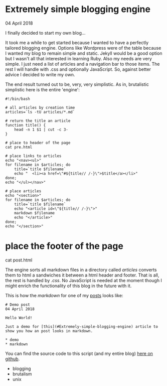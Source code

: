 # Extremely simple blogging engine
04 April 2018

I finally decided to start my own blog...

It took me a while to get started because I wanted to have a perfectly tailored blogging engine. Options like Wordpress were of the table because I wanted my blog to remain simple and static. Jekyll would be a good option but I wasn't all that interested in learning Ruby. Also my needs are very simple. I just need a list of articles and a navigation bar to those items. The rest I will handle with .css and optionally JavaScript. So, against better advice I decided to write my own.

The end result turned out to be, very, very simplistic. As in, brutalistic simplistic here is the entire 'engine':

	#!/bin/bash
		
	# all articles by creation time
	articles=`ls -tU articles/*.md`
	
	# return the title an article
	function title() {
	    head -n 1 $1 | cut -c 3-
	}
	
	# place to header of the page
	cat pre.html
	
	# place links to articles
	echo "<nav><ul>"
	for filename in $articles; do
	    title=`title $filename`
	    echo "  <li><a href=\"#${title// /-}\">$title</a></li>"
	done;
	echo "</ul></nav>"
	
	# place articles
	echo "<section>"
	for filename in $articles; do
	    title=`title $filename`
	    echo "<article id=\"${title// /-}\">"
	    markdown $filename
	    echo "</article>"
	done;
	echo "</section>"

# place the footer of the page
cat post.html

The engine sorts all markdown files in a directory called _articles_ converts them to html a sandwiches it between a html header and footer. That is all, the rest is handled by _.css_. No JavaScript is needed at the moment though I might enrich the functionality of this blog in the future with it.

This is how the _markdown_ for one of my [posts](#Demo-post) looks like:

	# Demo post
	04 April 2018
	
	Hello World!
	
	Just a demo for [this](#Extremely-simple-blogging-engine) article to show you how an post looks in markdown.
	
	* demo
	* markdown

You can find the source code to this script (and my entire blog) [here on github](https://github.com/pluizer/blog).

* blogging
* brutalism
* unix

